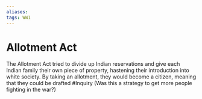 ```yaml
---
aliases: 
tags: WW1 
---
```

# Allotment Act
The Allotment Act tried to divide up Indian reservations and give each Indian family their own piece of property, hastening their introduction into white society. By taking an allotment, they would become a citizen, meaning that they could be drafted #Inquiry (Was this a strategy to get more people fighting in the war?)